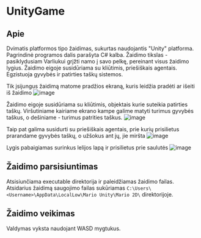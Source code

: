 # UnityGame

## Apie
Dvimatis platformos tipo žaidimas, sukurtas naudojantis "Unity" platforma. Pagrindinė programos dalis parašyta C# kalba.
Žaidimo tikslas - pasiklydusiam Varliukui grįžti namo į savo pelkę, pereinant visus žaidimo lygius. Žaidimo eigoje susidūriama su kliūtimis, priešiškais agentais. Egzistuoja gyvybės ir patirties taškų sistemos.

Tik įsijungus žaidimą matome pradžios ekraną, kuris leidžia pradėti ar išeiti iš žaidimo
![image](https://github.com/pauleq/UnityGame/assets/75443450/2219df5d-b720-48df-b623-0be20a20d29c)

Žaidimo eigoje susidūriama su kliūtimis, objektais kurie suteikia patirties taškų. Viršutiniame kairiame ekrano kampe galime matyti turimus gyvybės taškus, o dešiniame - turimus patrities taškus.
![image](https://github.com/pauleq/UnityGame/assets/75443450/61a9669b-da5e-4280-aebc-fb0f6ed165c3)

Taip pat galima susidurti su priešiškais agentais, prie kurių prisilietus prarandame gyvybės taškų, o užšokus ant jų, jie miršta
![image](https://github.com/pauleq/UnityGame/assets/75443450/38bbc781-e270-44c0-a6cc-8c1702fbc197)

Lygis pabaigiamas surinkus lelijos lapą ir prisilietus prie saulutės
![image](https://github.com/pauleq/UnityGame/assets/75443450/f033887e-b742-4d2c-a4cf-7cef3c79534f)




## Žaidimo parsisiuntimas
Atsisiunčiama executable direktorija ir paleidžiamas žaidimo failas. Atsidarius žaidimą saugojimo failas sukūriamas `C:\Users\<Username>\AppData\LocalLow\Mario Unity\Mario 2D\` direktorijoje.

## Žaidimo veikimas
Valdymas vyksta naudojant WASD mygtukus. 
